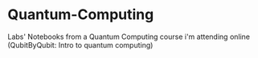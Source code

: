 # Quantum-Computing
Labs' Notebooks from a Quantum Computing course i'm attending online (QubitByQubit: Intro to quantum computing)
